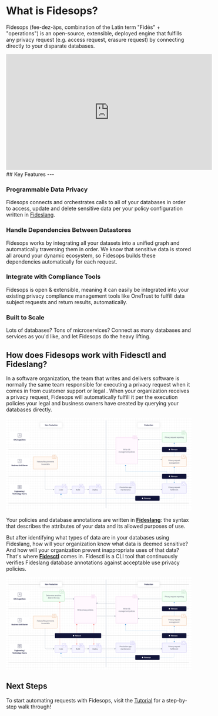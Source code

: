 # What is Fidesops?

Fidesops (fee-dez-äps, combination of the Latin term "Fidēs" + "operations") is an open-source, extensible, deployed engine that fulfills any privacy request (e.g. access request, erasure request) by connecting directly to your disparate databases.

<iframe width="560" height="315" src="https://www.youtube.com/embed/1Sw4VlcbZ6I" title="Introduction to Fides Ops with Cillian Kieran" frameborder="0" allow="accelerometer; autoplay; clipboard-write; encrypted-media; gyroscope; picture-in-picture" allowfullscreen></iframe>
## Key Features
---

### Programmable Data Privacy
Fidesops connects and orchestrates calls to all of your databases in order to access, update and delete sensitive data per your policy configuration written in [Fideslang](https://github.com/ethyca/privacy-taxonomy).

### Handle Dependencies Between Datastores
Fidesops works by integrating all your datasets into a unified graph and automatically traversing them in order. We know that sensitive data is stored all around your dynamic ecosystem, so Fidesops builds these dependencies automatically for each request.

### Integrate with Compliance Tools
Fidesops is open & extensible, meaning it can easily be integrated into your existing privacy compliance management tools like OneTrust to fulfill data subject requests and return results, automatically.

### Built to Scale
Lots of databases? Tons of microservices? Connect as many databases and services as you'd like, and let Fidesops do the heavy lifting.

## How does Fidesops work with Fidesctl and Fideslang?
In a software organization, the team that writes and delivers software is normally the same team responsible for executing a privacy request when it comes in from customer support or legal . When your organization receives a privacy request, Fidesops will automatically fulfill it per the execution policies your legal and business owners have created by querying your databases directly. 

![Fidesops business process](img/fides-ops-process.png "Fidesops biz process")

Your policies and database annotations are written in [**Fideslang**](https://github.com/ethyca/fideslang): the syntax that describes the attributes of your data and its allowed purposes of use. 

But after identifying what types of data are in your databases using Fideslang, how will your organization know what data is deemed sensitive? And how will your organization prevent inappropriate uses of that data? That's where [**Fidesctl**](https://github.com/ethyca/fides) comes in. Fidesctl is a CLI tool that continuously verifies Fideslang database annotations against acceptable use privacy policies.

![Fides ecosystem](img/fides-ecosystem.png "Fides ecosystem")


## Next Steps

To start automating requests with Fidesops, visit the [Tutorial](tutorial/index.md) for a step-by-step walk through!